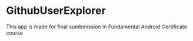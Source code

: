 # GithubUserExplorer
This app is made for final sumbmission in Fundamental Android Certificate course
